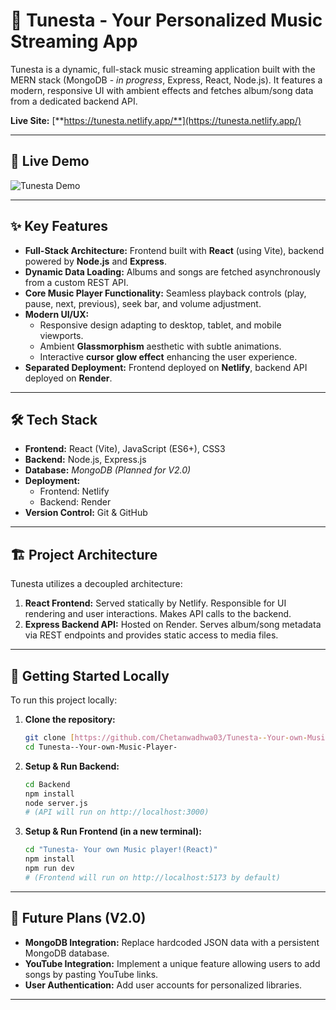 # 🎵 Tunesta - Your Personalized Music Streaming App

Tunesta is a dynamic, full-stack music streaming application built with the MERN stack (MongoDB - *in progress*, Express, React, Node.js). It features a modern, responsive UI with ambient effects and fetches album/song data from a dedicated backend API.

**Live Site:** [**https://tunesta.netlify.app/**](https://tunesta.netlify.app/)

---

## 🚀 Live Demo

![Tunesta Demo](./demo/Tunesta-demo.gif)


---

## ✨ Key Features

* **Full-Stack Architecture:** Frontend built with **React** (using Vite), backend powered by **Node.js** and **Express**.
* **Dynamic Data Loading:** Albums and songs are fetched asynchronously from a custom REST API.
* **Core Music Player Functionality:** Seamless playback controls (play, pause, next, previous), seek bar, and volume adjustment.
* **Modern UI/UX:**
    * Responsive design adapting to desktop, tablet, and mobile viewports.
    * Ambient **Glassmorphism** aesthetic with subtle animations.
    * Interactive **cursor glow effect** enhancing the user experience.
* **Separated Deployment:** Frontend deployed on **Netlify**, backend API deployed on **Render**.

---

## 🛠️ Tech Stack

* **Frontend:** React (Vite), JavaScript (ES6+), CSS3
* **Backend:** Node.js, Express.js
* **Database:** *MongoDB (Planned for V2.0)*
* **Deployment:**
    * Frontend: Netlify
    * Backend: Render
* **Version Control:** Git & GitHub

---

## 🏗️ Project Architecture

Tunesta utilizes a decoupled architecture:

1.  **React Frontend:** Served statically by Netlify. Responsible for UI rendering and user interactions. Makes API calls to the backend.
2.  **Express Backend API:** Hosted on Render. Serves album/song metadata via REST endpoints and provides static access to media files.

---

## 🔧 Getting Started Locally

To run this project locally:

1.  **Clone the repository:**
    ```bash
    git clone [https://github.com/Chetanwadhwa03/Tunesta--Your-own-Music-Player-.git](https://github.com/Chetanwadhwa03/Tunesta--Your-own-Music-Player-.git)
    cd Tunesta--Your-own-Music-Player-
    ```

2.  **Setup & Run Backend:**
    ```bash
    cd Backend
    npm install
    node server.js
    # (API will run on http://localhost:3000)
    ```

3.  **Setup & Run Frontend (in a new terminal):**
    ```bash
    cd "Tunesta- Your own Music player!(React)"
    npm install
    npm run dev
    # (Frontend will run on http://localhost:5173 by default)
    ```

---

## 🔮 Future Plans (V2.0)

* **MongoDB Integration:** Replace hardcoded JSON data with a persistent MongoDB database.
* **YouTube Integration:** Implement a unique feature allowing users to add songs by pasting YouTube links.
* **User Authentication:** Add user accounts for personalized libraries.

---

